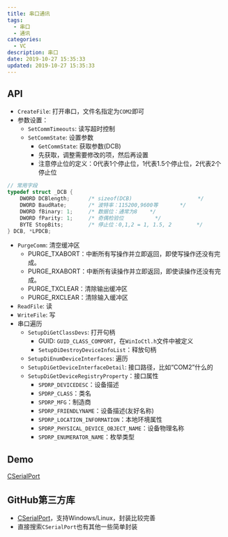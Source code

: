 ```yaml
---
title: 串口通讯
tags: 
  - 串口
  - 通讯
categories: 
  - VC
description: 串口
date: 2019-10-27 ‏‎15:35:33
updated: 2019-10-27 ‏‎15:35:33
---
```


## API

+ `CreateFile`: 打开串口，文件名指定为`COM2`即可
+ 参数设置：
  + `SetCommTimeouts`: 读写超时控制
  + `SetCommState`: 设置参数
    + `GetCommState`: 获取参数(DCB)
    + 先获取，调整需要修改的项，然后再设置
    + 注意停止位的定义：0代表1个停止位，1代表1.5个停止位，2代表2个停止位

```C++
// 常用字段
typedef struct _DCB {
    DWORD DCBlength;      /* sizeof(DCB)                     */
    DWORD BaudRate;       /* 波特率：115200,9600等       */
    DWORD fBinary: 1;     /* 数据位：通常为8    */
    DWORD fParity: 1;     /* 奇偶检验位          */
    BYTE StopBits;        /* 停止位：0,1,2 = 1, 1.5, 2        */
} DCB, *LPDCB;
```

+ `PurgeComm`: 清空缓冲区
  + PURGE_TXABORT：中断所有写操作并立即返回，即使写操作还没有完成。
  + PURGE_RXABORT：中断所有读操作并立即返回，即使读操作还没有完成。
  + PURGE_TXCLEAR：清除输出缓冲区
  + PURGE_RXCLEAR：清除输入缓冲区
+ `ReadFile`: 读
+ `WriteFile`: 写
+ 串口遍历
  + `SetupDiGetClassDevs`: 打开句柄
    + GUID: `GUID_CLASS_COMPORT`，在`WinIoCtl.h`文件中被定义
    + `SetupDiDestroyDeviceInfoList`：释放句柄
  + `SetupDiEnumDeviceInterfaces`: 遍历
  + `SetupDiGetDeviceInterfaceDetail`: 接口路径，比如“COM2”什么的
  + `SetupDiGetDeviceRegistryProperty`：接口属性
    + `SPDRP_DEVICEDESC`：设备描述
    + `SPDRP_CLASS`：类名
    + `SPDRP_MFG`：制造商
    + `SPDRP_FRIENDLYNAME`：设备描述(友好名称)
    + `SPDRP_LOCATION_INFORMATION`：本地环境属性
    + `SPDRP_PHYSICAL_DEVICE_OBJECT_NAME`：设备物理名称
    + `SPDRP_ENUMERATOR_NAME`：枚举类型

## Demo

[CSerialPort](https://github.com/fxliu/VCDemo/tree/master/SYSTEM/CSerialPort)

## GitHub第三方库

+ [CSerialPort](https://github.com/itas109/CSerialPort)，支持Windows/Linux，封装比较完善
+ 直接搜索`CSerialPort`也有其他一些简单封装
